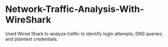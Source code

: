 # Network-Traffic-Analysis-With-WireShark
Used Wired Shark to analyze traffic to identify login attempts, DNS queries, and plaintext credentials.
